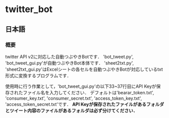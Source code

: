 # twitter_bot

## 日本語
### 概要
twitter API v2に対応した自動つぶやきBotです．
'bot_tweet.py', 'bot_tweet_gui.py'が自動つぶやきBot本体です．
'sheet2txt.py', 'sheet2txt_gui.py'はExcelシートの各セルを自動つぶやきBotが対応しているtxt形式に変換するプログラムです．

使用時に行う作業として，'bot_tweet_gui.py'の以下33~37行目にAPI Keyが保存されたファイル名を入力してください．
デフォルトは'bearar_token.txt', 'consumer_key.txt', 'consumer_secret.txt', 'access_token_key.txt', 'access_token_secret.txt'です．
**API Keyが保存されたファイルがあるフォルダとツイート内容のファイルがあるフォルダは必ず分けてください．**
